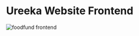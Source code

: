 # Ureeka Website Frontend
![foodfund frontend](https://github.com/user-attachments/assets/db182d76-e429-42f6-8e37-faaedee02041)
